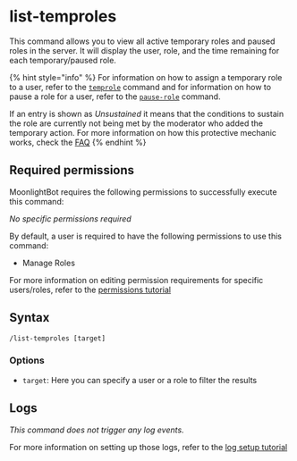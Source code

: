 # list-temproles

This command allows you to view all active temporary roles and paused roles in the server. It will display the user, role, and the time remaining for each temporary/paused role.

{% hint style="info" %}
For information on how to assign a temporary role to a user, refer to the [`temprole`](temprole.md#temprole) command and for information on how to pause a role for a user, refer to the [`pause-role`](pause-role.md#pause-role) command.

If an entry is shown as _Unsustained_ it means that the conditions to sustain the role are currently not being met by the moderator who added the temporary action. For more information on how this protective mechanic works, check the [FAQ](../get-started/faqs.md#how-does-the-temprole-sustain-mechanic-work)
{% endhint %}

## Required permissions

MoonlightBot requires the following permissions to successfully execute this command:

_No specific permissions required_

By default, a user is required to have the following permissions to use this command:

* Manage Roles

For more information on editing permission requirements for specific users/roles, refer to the [permissions tutorial](../get-started/permission-tutorial.md)

## Syntax

```
/list-temproles [target]
```

### Options

* `target`: Here you can specify a user or a role to filter the results

## Logs

_This command does not trigger any log events._

For more information on setting up those logs, refer to the [log setup tutorial](../#logging)
